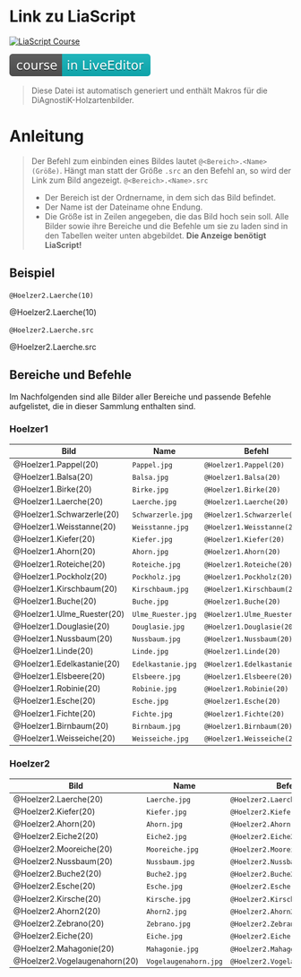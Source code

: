 <!--
author: Volker Göhler, Niklas Werner
email: volker.goehler@informatik.tu-freiberg
version: 0.2.3
repository: https://github.com/Ifi-DiAgnostiK-Project/Holzarten
edit: true

title: DiAgnostiK Holzarten Makros
tags: Wissensspeicher

@diagnostik_url: https://raw.githubusercontent.com/Ifi-DiAgnostiK-Project/Holzarten/refs/heads/main/img

@diagnostik_image: <div class="image-container" style="height: @2rem; width: @2rem;"><img src="@0/@1" alt="@1"></div>

@style
.image-container {
  width: 200px;
  height: 200px;
  border: 1px solid #ccc;
  display: flex;
  justify-content: center;
  align-items: center;
  overflow: hidden;
  background-color: #f8f8f8;
}

.image-container img {
  width: fit-content;
  height: fit-content;
  object-fit: contain;
}
@end



@Hoelzer1.Pappel.src: @diagnostik_url/Hoelzer1/Pappel.jpg
@Hoelzer1.Pappel: @diagnostik_image(@diagnostik_url,Hoelzer1/Pappel.jpg,@0)

@Hoelzer1.Balsa.src: @diagnostik_url/Hoelzer1/Balsa.jpg
@Hoelzer1.Balsa: @diagnostik_image(@diagnostik_url,Hoelzer1/Balsa.jpg,@0)

@Hoelzer1.Birke.src: @diagnostik_url/Hoelzer1/Birke.jpg
@Hoelzer1.Birke: @diagnostik_image(@diagnostik_url,Hoelzer1/Birke.jpg,@0)

@Hoelzer1.Laerche.src: @diagnostik_url/Hoelzer1/Laerche.jpg
@Hoelzer1.Laerche: @diagnostik_image(@diagnostik_url,Hoelzer1/Laerche.jpg,@0)

@Hoelzer1.Schwarzerle.src: @diagnostik_url/Hoelzer1/Schwarzerle.jpg
@Hoelzer1.Schwarzerle: @diagnostik_image(@diagnostik_url,Hoelzer1/Schwarzerle.jpg,@0)

@Hoelzer1.Weisstanne.src: @diagnostik_url/Hoelzer1/Weisstanne.jpg
@Hoelzer1.Weisstanne: @diagnostik_image(@diagnostik_url,Hoelzer1/Weisstanne.jpg,@0)

@Hoelzer1.Kiefer.src: @diagnostik_url/Hoelzer1/Kiefer.jpg
@Hoelzer1.Kiefer: @diagnostik_image(@diagnostik_url,Hoelzer1/Kiefer.jpg,@0)

@Hoelzer1.Ahorn.src: @diagnostik_url/Hoelzer1/Ahorn.jpg
@Hoelzer1.Ahorn: @diagnostik_image(@diagnostik_url,Hoelzer1/Ahorn.jpg,@0)

@Hoelzer1.Roteiche.src: @diagnostik_url/Hoelzer1/Roteiche.jpg
@Hoelzer1.Roteiche: @diagnostik_image(@diagnostik_url,Hoelzer1/Roteiche.jpg,@0)

@Hoelzer1.Pockholz.src: @diagnostik_url/Hoelzer1/Pockholz.jpg
@Hoelzer1.Pockholz: @diagnostik_image(@diagnostik_url,Hoelzer1/Pockholz.jpg,@0)

@Hoelzer1.Kirschbaum.src: @diagnostik_url/Hoelzer1/Kirschbaum.jpg
@Hoelzer1.Kirschbaum: @diagnostik_image(@diagnostik_url,Hoelzer1/Kirschbaum.jpg,@0)

@Hoelzer1.Buche.src: @diagnostik_url/Hoelzer1/Buche.jpg
@Hoelzer1.Buche: @diagnostik_image(@diagnostik_url,Hoelzer1/Buche.jpg,@0)

@Hoelzer1.Ulme_Ruester.src: @diagnostik_url/Hoelzer1/Ulme_Ruester.jpg
@Hoelzer1.Ulme_Ruester: @diagnostik_image(@diagnostik_url,Hoelzer1/Ulme_Ruester.jpg,@0)

@Hoelzer1.Douglasie.src: @diagnostik_url/Hoelzer1/Douglasie.jpg
@Hoelzer1.Douglasie: @diagnostik_image(@diagnostik_url,Hoelzer1/Douglasie.jpg,@0)

@Hoelzer1.Nussbaum.src: @diagnostik_url/Hoelzer1/Nussbaum.jpg
@Hoelzer1.Nussbaum: @diagnostik_image(@diagnostik_url,Hoelzer1/Nussbaum.jpg,@0)

@Hoelzer1.Linde.src: @diagnostik_url/Hoelzer1/Linde.jpg
@Hoelzer1.Linde: @diagnostik_image(@diagnostik_url,Hoelzer1/Linde.jpg,@0)

@Hoelzer1.Edelkastanie.src: @diagnostik_url/Hoelzer1/Edelkastanie.jpg
@Hoelzer1.Edelkastanie: @diagnostik_image(@diagnostik_url,Hoelzer1/Edelkastanie.jpg,@0)

@Hoelzer1.Elsbeere.src: @diagnostik_url/Hoelzer1/Elsbeere.jpg
@Hoelzer1.Elsbeere: @diagnostik_image(@diagnostik_url,Hoelzer1/Elsbeere.jpg,@0)

@Hoelzer1.Robinie.src: @diagnostik_url/Hoelzer1/Robinie.jpg
@Hoelzer1.Robinie: @diagnostik_image(@diagnostik_url,Hoelzer1/Robinie.jpg,@0)

@Hoelzer1.Esche.src: @diagnostik_url/Hoelzer1/Esche.jpg
@Hoelzer1.Esche: @diagnostik_image(@diagnostik_url,Hoelzer1/Esche.jpg,@0)

@Hoelzer1.Fichte.src: @diagnostik_url/Hoelzer1/Fichte.jpg
@Hoelzer1.Fichte: @diagnostik_image(@diagnostik_url,Hoelzer1/Fichte.jpg,@0)

@Hoelzer1.Birnbaum.src: @diagnostik_url/Hoelzer1/Birnbaum.jpg
@Hoelzer1.Birnbaum: @diagnostik_image(@diagnostik_url,Hoelzer1/Birnbaum.jpg,@0)

@Hoelzer1.Weisseiche.src: @diagnostik_url/Hoelzer1/Weisseiche.jpg
@Hoelzer1.Weisseiche: @diagnostik_image(@diagnostik_url,Hoelzer1/Weisseiche.jpg,@0)

@Hoelzer2.Laerche.src: @diagnostik_url/Hoelzer2/Laerche.jpg
@Hoelzer2.Laerche: @diagnostik_image(@diagnostik_url,Hoelzer2/Laerche.jpg,@0)

@Hoelzer2.Kiefer.src: @diagnostik_url/Hoelzer2/Kiefer.jpg
@Hoelzer2.Kiefer: @diagnostik_image(@diagnostik_url,Hoelzer2/Kiefer.jpg,@0)

@Hoelzer2.Ahorn.src: @diagnostik_url/Hoelzer2/Ahorn.jpg
@Hoelzer2.Ahorn: @diagnostik_image(@diagnostik_url,Hoelzer2/Ahorn.jpg,@0)

@Hoelzer2.Eiche2.src: @diagnostik_url/Hoelzer2/Eiche2.jpg
@Hoelzer2.Eiche2: @diagnostik_image(@diagnostik_url,Hoelzer2/Eiche2.jpg,@0)

@Hoelzer2.Mooreiche.src: @diagnostik_url/Hoelzer2/Mooreiche.jpg
@Hoelzer2.Mooreiche: @diagnostik_image(@diagnostik_url,Hoelzer2/Mooreiche.jpg,@0)

@Hoelzer2.Nussbaum.src: @diagnostik_url/Hoelzer2/Nussbaum.jpg
@Hoelzer2.Nussbaum: @diagnostik_image(@diagnostik_url,Hoelzer2/Nussbaum.jpg,@0)

@Hoelzer2.Buche2.src: @diagnostik_url/Hoelzer2/Buche2.jpg
@Hoelzer2.Buche2: @diagnostik_image(@diagnostik_url,Hoelzer2/Buche2.jpg,@0)

@Hoelzer2.Esche.src: @diagnostik_url/Hoelzer2/Esche.jpg
@Hoelzer2.Esche: @diagnostik_image(@diagnostik_url,Hoelzer2/Esche.jpg,@0)

@Hoelzer2.Kirsche.src: @diagnostik_url/Hoelzer2/Kirsche.jpg
@Hoelzer2.Kirsche: @diagnostik_image(@diagnostik_url,Hoelzer2/Kirsche.jpg,@0)

@Hoelzer2.Ahorn2.src: @diagnostik_url/Hoelzer2/Ahorn2.jpg
@Hoelzer2.Ahorn2: @diagnostik_image(@diagnostik_url,Hoelzer2/Ahorn2.jpg,@0)

@Hoelzer2.Zebrano.src: @diagnostik_url/Hoelzer2/Zebrano.jpg
@Hoelzer2.Zebrano: @diagnostik_image(@diagnostik_url,Hoelzer2/Zebrano.jpg,@0)

@Hoelzer2.Eiche.src: @diagnostik_url/Hoelzer2/Eiche.jpg
@Hoelzer2.Eiche: @diagnostik_image(@diagnostik_url,Hoelzer2/Eiche.jpg,@0)

@Hoelzer2.Mahagonie.src: @diagnostik_url/Hoelzer2/Mahagonie.jpg
@Hoelzer2.Mahagonie: @diagnostik_image(@diagnostik_url,Hoelzer2/Mahagonie.jpg,@0)

@Hoelzer2.Vogelaugenahorn.src: @diagnostik_url/Hoelzer2/Vogelaugenahorn.jpg
@Hoelzer2.Vogelaugenahorn: @diagnostik_image(@diagnostik_url,Hoelzer2/Vogelaugenahorn.jpg,@0)

-->

# Link zu LiaScript

[![LiaScript Course](https://raw.githubusercontent.com/LiaScript/LiaScript/master/badges/course.svg)](https://liascript.github.io/course/?https://raw.githubusercontent.com/Ifi-DiAgnostiK-Project/Holzarten/refs/heads/main/makros.md)

[![LiaScript LiveEditor](https://raw.githubusercontent.com/LiaScript/LiaScript/refs/heads/development/badges/editor.svg)](https://liascript.github.io/LiveEditor/?/show/file/https://raw.githubusercontent.com/Ifi-DiAgnostiK-Project/Holzarten/refs/heads/main/makros.md)



> Diese Datei ist automatisch generiert und enthält Makros für die DiAgnostiK-Holzartenbilder.

# Anleitung

> Der Befehl zum einbinden eines Bildes lautet `@<Bereich>.<Name>(Größe)`.
> Hängt man statt der Größe `.src` an den Befehl an, so wird der Link zum Bild angezeigt. `@<Bereich>.<Name>.src`
> - Der Bereich ist der Ordnername, in dem sich das Bild befindet.
> - Der Name ist der Dateiname ohne Endung.
> - Die Größe ist in Zeilen angegeben, die das Bild hoch sein soll.
Alle Bilder sowie ihre Bereiche und die Befehle um sie zu laden sind in den Tabellen weiter unten abgebildet.
**Die Anzeige benötigt LiaScript!**

## Beispiel

`@Hoelzer2.Laerche(10)`

@Hoelzer2.Laerche(10)

`@Hoelzer2.Laerche.src`

@Hoelzer2.Laerche.src

## Bereiche und Befehle

Im Nachfolgenden sind alle Bilder aller Bereiche und passende Befehle aufgelistet, die in dieser Sammlung enthalten sind.


### Hoelzer1

|Bild|Name|Befehl|
|---|---|---|
|@Hoelzer1.Pappel(20)|`Pappel.jpg`|`@Hoelzer1.Pappel(20)`|
|@Hoelzer1.Balsa(20)|`Balsa.jpg`|`@Hoelzer1.Balsa(20)`|
|@Hoelzer1.Birke(20)|`Birke.jpg`|`@Hoelzer1.Birke(20)`|
|@Hoelzer1.Laerche(20)|`Laerche.jpg`|`@Hoelzer1.Laerche(20)`|
|@Hoelzer1.Schwarzerle(20)|`Schwarzerle.jpg`|`@Hoelzer1.Schwarzerle(20)`|
|@Hoelzer1.Weisstanne(20)|`Weisstanne.jpg`|`@Hoelzer1.Weisstanne(20)`|
|@Hoelzer1.Kiefer(20)|`Kiefer.jpg`|`@Hoelzer1.Kiefer(20)`|
|@Hoelzer1.Ahorn(20)|`Ahorn.jpg`|`@Hoelzer1.Ahorn(20)`|
|@Hoelzer1.Roteiche(20)|`Roteiche.jpg`|`@Hoelzer1.Roteiche(20)`|
|@Hoelzer1.Pockholz(20)|`Pockholz.jpg`|`@Hoelzer1.Pockholz(20)`|
|@Hoelzer1.Kirschbaum(20)|`Kirschbaum.jpg`|`@Hoelzer1.Kirschbaum(20)`|
|@Hoelzer1.Buche(20)|`Buche.jpg`|`@Hoelzer1.Buche(20)`|
|@Hoelzer1.Ulme_Ruester(20)|`Ulme_Ruester.jpg`|`@Hoelzer1.Ulme_Ruester(20)`|
|@Hoelzer1.Douglasie(20)|`Douglasie.jpg`|`@Hoelzer1.Douglasie(20)`|
|@Hoelzer1.Nussbaum(20)|`Nussbaum.jpg`|`@Hoelzer1.Nussbaum(20)`|
|@Hoelzer1.Linde(20)|`Linde.jpg`|`@Hoelzer1.Linde(20)`|
|@Hoelzer1.Edelkastanie(20)|`Edelkastanie.jpg`|`@Hoelzer1.Edelkastanie(20)`|
|@Hoelzer1.Elsbeere(20)|`Elsbeere.jpg`|`@Hoelzer1.Elsbeere(20)`|
|@Hoelzer1.Robinie(20)|`Robinie.jpg`|`@Hoelzer1.Robinie(20)`|
|@Hoelzer1.Esche(20)|`Esche.jpg`|`@Hoelzer1.Esche(20)`|
|@Hoelzer1.Fichte(20)|`Fichte.jpg`|`@Hoelzer1.Fichte(20)`|
|@Hoelzer1.Birnbaum(20)|`Birnbaum.jpg`|`@Hoelzer1.Birnbaum(20)`|
|@Hoelzer1.Weisseiche(20)|`Weisseiche.jpg`|`@Hoelzer1.Weisseiche(20)`|

### Hoelzer2

|Bild|Name|Befehl|
|---|---|---|
|@Hoelzer2.Laerche(20)|`Laerche.jpg`|`@Hoelzer2.Laerche(20)`|
|@Hoelzer2.Kiefer(20)|`Kiefer.jpg`|`@Hoelzer2.Kiefer(20)`|
|@Hoelzer2.Ahorn(20)|`Ahorn.jpg`|`@Hoelzer2.Ahorn(20)`|
|@Hoelzer2.Eiche2(20)|`Eiche2.jpg`|`@Hoelzer2.Eiche2(20)`|
|@Hoelzer2.Mooreiche(20)|`Mooreiche.jpg`|`@Hoelzer2.Mooreiche(20)`|
|@Hoelzer2.Nussbaum(20)|`Nussbaum.jpg`|`@Hoelzer2.Nussbaum(20)`|
|@Hoelzer2.Buche2(20)|`Buche2.jpg`|`@Hoelzer2.Buche2(20)`|
|@Hoelzer2.Esche(20)|`Esche.jpg`|`@Hoelzer2.Esche(20)`|
|@Hoelzer2.Kirsche(20)|`Kirsche.jpg`|`@Hoelzer2.Kirsche(20)`|
|@Hoelzer2.Ahorn2(20)|`Ahorn2.jpg`|`@Hoelzer2.Ahorn2(20)`|
|@Hoelzer2.Zebrano(20)|`Zebrano.jpg`|`@Hoelzer2.Zebrano(20)`|
|@Hoelzer2.Eiche(20)|`Eiche.jpg`|`@Hoelzer2.Eiche(20)`|
|@Hoelzer2.Mahagonie(20)|`Mahagonie.jpg`|`@Hoelzer2.Mahagonie(20)`|
|@Hoelzer2.Vogelaugenahorn(20)|`Vogelaugenahorn.jpg`|`@Hoelzer2.Vogelaugenahorn(20)`|